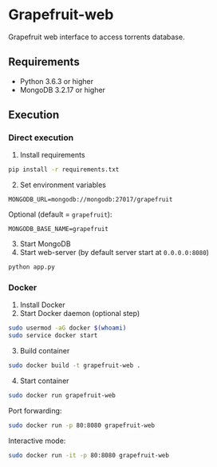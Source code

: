 # Grapefruit-web
Grapefruit web interface to access torrents database.

## Requirements
* Python 3.6.3 or higher
* MongoDB 3.2.17 or higher

## Execution
### Direct execution
1. Install requirements
```bash
pip install -r requirements.txt
```
2. Set environment variables
```
MONGODB_URL=mongodb://mongodb:27017/grapefruit
```
Optional (default = `grapefruit`):
```
MONGODB_BASE_NAME=grapefruit
```
3. Start MongoDB
4. Start web-server (by default server start at `0.0.0.0:8080`)
```bash
python app.py
```

### Docker
1. Install Docker
2. Start Docker daemon (optional step)
```bash
sudo usermod -aG docker $(whoami)
sudo service docker start
```
3. Build container
```bash
sudo docker build -t grapefruit-web .
```
4. Start container
```bash
sudo docker run grapefruit-web
```
Port forwarding:
```bash
sudo docker run -p 80:8080 grapefruit-web
```
Interactive mode:
```bash
sudo docker run -it -p 80:8080 grapefruit-web
```